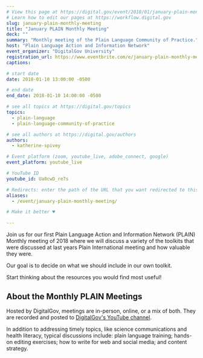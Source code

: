 ```yaml
---
# View this page at https://digital.gov/event/2018/01/january-plain-monthly-meeting
# Learn how to edit our pages at https://workflow.digital.gov
slug: january-plain-monthly-meeting
title: "January PLAIN Monthly Meeting"
deck: ""
summary: "Monthly meeting of the Plain Language Community of Practice."
host: "Plain Language Action and Information Network"
event_organizer: "DigitalGov University"
registration_url: https://www.eventbrite.com/e/january-plain-monthly-meeting-registration-41577411156
captions: 

# start date
date: 2018-01-10 13:00:00 -0500

# end date
end_date: 2018-01-10 14:00:00 -0500

# see all topics at https://digital.gov/topics
topics: 
  - plain-language
  - plain-language-community-of-practice

# see all authors at https://digital.gov/authors
authors: 
  - katherine-spivey

# Event platform (zoom, youtube_live, adobe_connect, google)
event_platform: youtube_live

# YouTube ID
youtube_id: Ua0cwD_re7s

# Redirects: enter the path of the URL that you want redirected to this page
aliases: 
  - /event/january-plain-monthly-meeting/

# Make it better ♥

---
```


Join us for our first Plain Language Action and Information Network (PLAIN) Monthly meeting of 2018 where we will discuss a variety of the toolkits that were discussed at last years Plain International meeting and how valuable they were.

Our goal is to decide on what we should include in our own toolkit.

Start thinking about the resources you would find most useful!


## About the Monthly PLAIN Meetings

Hosted by DigitalGov, meetings are in-person, online, or a mix of both. They are recorded and posted to [DigitalGov's YouTube channel](https://www.youtube.com/c/digitalgov).

In addition to addressing timely topics, like science communications and health literacy, typical discussions include: plain language training; hands-on editing exercises; how to write for web and social media; and content strategy.
